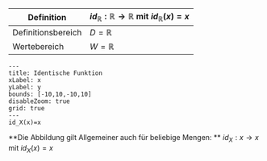 

| Definition         | $id_{\mathbb{R}}:\mathbb{R} \rightarrow \mathbb{R}$  mit $id_\mathbb{R}(x) = x$ |
| ------------------ | ------------------ |
| Definitionsbereich | $D = \mathbb{R}$         |                                                  
|   Wertebereich     |       $W=\mathbb{R}$|                                               


```functionplot
---
title: Identische Funktion
xLabel: x
yLabel: y
bounds: [-10,10,-10,10]
disableZoom: true
grid: true
---
id_X(x)=x
```


**Die Abbildung gilt Allgemeiner auch für beliebige Mengen: **
$id_X: x\rightarrow x$
mit $id_X(x)=x$





